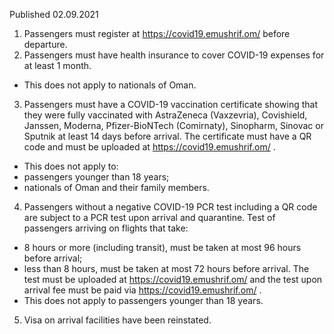 Published 02.09.2021
1. Passengers must register at <a href="https://covid19.emushrif.om/">https://covid19.emushrif.om/</a> before departure.
2. Passengers must have health insurance to cover COVID-19 expenses for at least 1 month.
- This does not apply to nationals of Oman. 
3. Passengers must have a COVID-19 vaccination certificate showing that they were fully vaccinated with AstraZeneca (Vaxzevria), Covishield, Janssen, Moderna, Pfizer-BioNTech (Comirnaty), Sinopharm, Sinovac or Sputnik at least 14 days before arrival. The certificate must have a QR code and must be uploaded at <a href="https://covid19.emushrif.om/">https://covid19.emushrif.om/</a> .
- This does not apply to:
- passengers younger than 18 years;
- nationals of Oman and their family members.
4. Passengers without a negative COVID-19 PCR test including a QR code are subject to a PCR test upon arrival and quarantine. Test of passengers arriving on flights that take:
- 8 hours or more (including transit), must be taken at most 96 hours before arrival;
- less than 8 hours, must be taken at most 72 hours before arrival. The test must be uploaded at <a href="https://covid19.emushrif.om/">https://covid19.emushrif.om/</a> and the test upon arrival fee must be paid via <a href="https://covid19.emushrif.om/">https://covid19.emushrif.om/</a> .
- This does not apply to passengers younger than 18 years. 
5. Visa on arrival facilities have been reinstated.